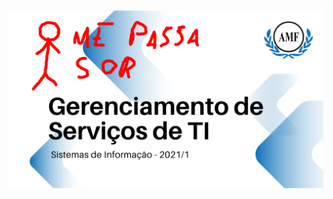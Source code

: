 <h1 align="center">
  <img alt="Logo do repositório incluindo o nome da disciplina, logo da AMF e o semestre
  2021/1 " src="background.png" width="650px">
</h1>
